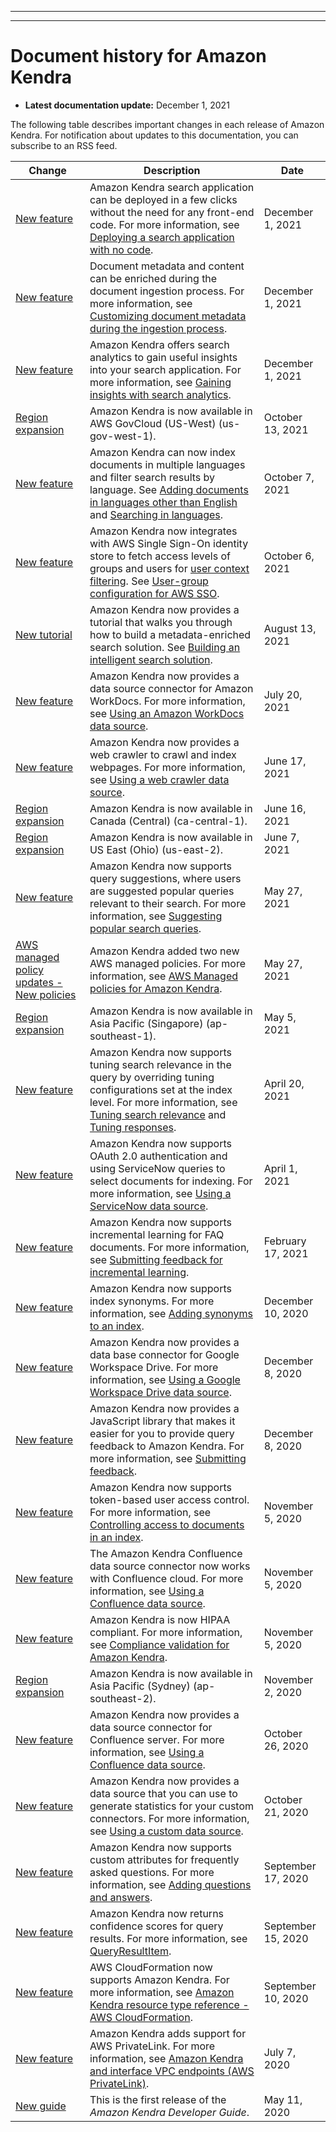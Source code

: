 --------

--------

# Document history for Amazon Kendra<a name="doc-history"></a>
+ **Latest documentation update:** December 1, 2021

The following table describes important changes in each release of Amazon Kendra\. For notification about updates to this documentation, you can subscribe to an RSS feed\.

| Change | Description | Date | 
| --- |--- |--- |
| [New feature](https://docs.aws.amazon.com/kendra/latest/dg/deploying-search-experience-no-code.html) | Amazon Kendra search application can be deployed in a few clicks without the need for any front\-end code\. For more information, see [Deploying a search application with no code](https://docs.aws.amazon.com/kendra/latest/dg/deploying-search-experience-no-code.html)\. | December 1, 2021 | 
| [New feature](https://docs.aws.amazon.com/kendra/latest/dg/custom-document-enrichment.html) | Document metadata and content can be enriched during the document ingestion process\. For more information, see [Customizing document metadata during the ingestion process](https://docs.aws.amazon.com/kendra/latest/dg/custom-document-enrichment.html)\. | December 1, 2021 | 
| [New feature](https://docs.aws.amazon.com/kendra/latest/dg/search-analytics.html) | Amazon Kendra offers search analytics to gain useful insights into your search application\. For more information, see [Gaining insights with search analytics](https://docs.aws.amazon.com/kendra/latest/dg/search-analytics.html)\. | December 1, 2021 | 
| [Region expansion](https://docs.aws.amazon.com/general/latest/gr/kendra.html) | Amazon Kendra is now available in AWS GovCloud \(US\-West\) \(us\-gov\-west\-1\)\. | October 13, 2021 | 
| [New feature](https://docs.aws.amazon.com/kendra/latest/dg/in-adding-languages.html) | Amazon Kendra can now index documents in multiple languages and filter search results by language\. See [Adding documents in languages other than English](https://docs.aws.amazon.com/kendra/latest/dg/in-adding-languages.html) and [Searching in languages](https://docs.aws.amazon.com/kendra/latest/dg/searching-example.html#searching-index-languages)\. | October 7, 2021 | 
| [New feature](https://docs.aws.amazon.com/kendra/latest/dg/API_UserGroupResolutionConfiguration.html) | Amazon Kendra now integrates with AWS Single Sign\-On identity store to fetch access levels of groups and users for [user context filtering](https://docs.aws.amazon.com/kendra/latest/dg/user-context-filter.html)\. See [User\-group configuration for AWS SSO](https://docs.aws.amazon.com/kendra/latest/dg/API_UserGroupResolutionConfiguration.html)\. | October 6, 2021 | 
| [New tutorial](https://docs.aws.amazon.com/kendra/latest/dg/tutorial.html) | Amazon Kendra now provides a tutorial that walks you through how to build a metadata\-enriched search solution\. See [Building an intelligent search solution](https://docs.aws.amazon.com/kendra/latest/dg/tutorial.html)\. | August 13, 2021 | 
| [New feature](https://docs.aws.amazon.com/kendra/latest/dg/data-source-web-crawler.html) | Amazon Kendra now provides a data source connector for Amazon WorkDocs\. For more information, see [Using an Amazon WorkDocs data source](https://docs.aws.amazon.com/kendra/latest/dg/data-source-workdocs.html)\. | July 20, 2021 | 
| [New feature](https://docs.aws.amazon.com/kendra/latest/dg/data-source-web-crawler.html) | Amazon Kendra now provides a web crawler to crawl and index webpages\. For more information, see [Using a web crawler data source](https://docs.aws.amazon.com/kendra/latest/dg/data-source-web-crawler.html)\. | June 17, 2021 | 
| [Region expansion](https://docs.aws.amazon.com/general/latest/gr/kendra.html) | Amazon Kendra is now available in Canada \(Central\) \(ca\-central\-1\)\. | June 16, 2021 | 
| [Region expansion](https://docs.aws.amazon.com/general/latest/gr/kendra.html) | Amazon Kendra is now available in US East \(Ohio\) \(us\-east\-2\)\. | June 7, 2021 | 
| [New feature](https://docs.aws.amazon.com/kendra/latest/dg/query-suggestions.html) | Amazon Kendra now supports query suggestions, where users are suggested popular queries relevant to their search\. For more information, see [Suggesting popular search queries](https://docs.aws.amazon.com/kendra/latest/dg/query-suggestions.html)\. | May 27, 2021 | 
| [AWS managed policy updates \- New policies](#doc-history) | Amazon Kendra added two new AWS managed policies\. For more information, see [ AWS Managed policies for Amazon Kendra](https://docs.aws.amazon.com/kendra/latest/dg/security-iam-awsmanpol.html)\. | May 27, 2021 | 
| [Region expansion](https://docs.aws.amazon.com/general/latest/gr/kendra.html) | Amazon Kendra is now available in Asia Pacific \(Singapore\) \(ap\-southeast\-1\)\. | May 5, 2021 | 
| [New feature](https://docs.aws.amazon.com/kendra/latest/dg/tuning.html) | Amazon Kendra now supports tuning search relevance in the query by overriding tuning configurations set at the index level\. For more information, see [Tuning search relevance](https://docs.aws.amazon.com/kendra/latest/dg/tuning.html) and [Tuning responses](https://docs.aws.amazon.com/kendra/latest/dg/tuning-responses.html)\. | April 20, 2021 | 
| [New feature](https://docs.aws.amazon.com/kendra/latest/dg/data-source-servicenow.html) | Amazon Kendra now supports OAuth 2\.0 authentication and using ServiceNow queries to select documents for indexing\. For more information, see [Using a ServiceNow data source](https://docs.aws.amazon.com/kendra/latest/dg/data-source-servicenow.html)\. | April 1, 2021 | 
| [New feature](https://docs.aws.amazon.com/kendra/latest/dg/submitting-feedback.html) | Amazon Kendra now supports incremental learning for FAQ documents\. For more information, see [Submitting feedback for incremental learning](https://docs.aws.amazon.com/kendra/latest/dg/submitting-feedback.html)\. | February 17, 2021 | 
| [New feature](https://docs.aws.amazon.com/kendra/latest/dg/index-synonyms.html) | Amazon Kendra now supports index synonyms\. For more information, see [Adding synonyms to an index](https://docs.aws.amazon.com/kendra/latest/dg/index-synonyms.html)\. | December 10, 2020 | 
| [New feature](https://docs.aws.amazon.com/kendra/latest/dg/data-source-google-drive.html) | Amazon Kendra now provides a data base connector for Google Workspace Drive\. For more information, see [Using a Google Workspace Drive data source](https://docs.aws.amazon.com/kendra/latest/dg/data-source-google-drive.html)\. | December 8, 2020 | 
| [New feature](https://docs.aws.amazon.com/kendra/latest/dg/submitting-feedback.html) | Amazon Kendra now provides a JavaScript library that makes it easier for you to provide query feedback to Amazon Kendra\. For more information, see [Submitting feedback](https://docs.aws.amazon.com/kendra/latest/dg/submitting-feedback.html)\. | December 8, 2020 | 
| [New feature](https://docs.aws.amazon.com/kendra/latest/dg/create-index-access-control.html) | Amazon Kendra now supports token\-based user access control\. For more information, see [Controlling access to documents in an index](https://docs.aws.amazon.com/kendra/latest/dg/create-index-access-control.html)\. | November 5, 2020 | 
| [New feature](https://docs.aws.amazon.com/kendra/latest/dg/data-source-confluence.html) | The Amazon Kendra Confluence data source connector now works with Confluence cloud\. For more information, see [Using a Confluence data source](https://docs.aws.amazon.com/kendra/latest/dg/data-source-confluence.html)\. | November 5, 2020 | 
| [New feature](https://docs.aws.amazon.com/kendra/latest/dg/kendra-compliance.html) | Amazon Kendra is now HIPAA compliant\. For more information, see [Compliance validation for Amazon Kendra](https://docs.aws.amazon.com/kendra/latest/dg/kendra-compliance.html)\. | November 5, 2020 | 
| [Region expansion](https://docs.aws.amazon.com/general/latest/gr/kendra.html) | Amazon Kendra is now available in Asia Pacific \(Sydney\) \(ap\-southeast\-2\)\. | November 2, 2020 | 
| [New feature](https://docs.aws.amazon.com/kendra/latest/dg/data-source-confluence.html) | Amazon Kendra now provides a data source connector for Confluence server\. For more information, see [Using a Confluence data source](https://docs.aws.amazon.com/kendra/latest/dg/data-source-confluence.html)\. | October 26, 2020 | 
| [New feature](https://docs.aws.amazon.com/kendra/latest/dg/data-source-custom.html) | Amazon Kendra now provides a data source that you can use to generate statistics for your custom connectors\. For more information, see [Using a custom data source](https://docs.aws.amazon.com/kendra/latest/dg/data-source-custom.html)\. | October 21, 2020 | 
| [New feature](https://docs.aws.amazon.com/kendra/latest/dg/in-creating-faq.html) | Amazon Kendra now supports custom attributes for frequently asked questions\. For more information, see [Adding questions and answers](https://docs.aws.amazon.com/kendra/latest/dg/in-creating-faq.html)\. | September 17, 2020 | 
| [New feature](https://docs.aws.amazon.com/kendra/latest/dg/API_QueryResultItem.html) | Amazon Kendra now returns confidence scores for query results\. For more information, see [QueryResultItem](https://docs.aws.amazon.com/kendra/latest/dg/API_QueryResultItem.html)\. | September 15, 2020 | 
| [New feature](https://docs.aws.amazon.com/AWSCloudFormation/latest/UserGuide/AWS_Kendra.html) | AWS CloudFormation now supports Amazon Kendra\. For more information, see [Amazon Kendra resource type reference \- AWS CloudFormation](https://docs.aws.amazon.com/AWSCloudFormation/latest/UserGuide/AWS_Kendra.html)\. | September 10, 2020 | 
| [New feature](https://docs.aws.amazon.com/kendra/latest/dg/vpc-interface-endpoints.html) | Amazon Kendra adds support for AWS PrivateLink\. For more information, see [ Amazon Kendra and interface VPC endpoints \(AWS PrivateLink\)](https://docs.aws.amazon.com/kendra/latest/dg/vpc-interface-endpoints.html)\. | July 7, 2020 | 
| [New guide](https://docs.aws.amazon.com/kendra/latest/dg/what-is-kendra.html) | This is the first release of the *Amazon Kendra Developer Guide*\. | May 11, 2020 | 